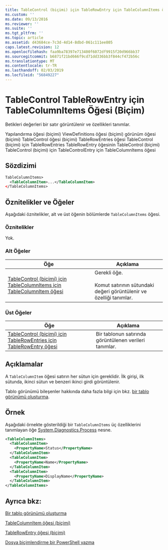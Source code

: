 ```yaml
---
title: TableControl (biçimi) için TableRowEntry için TableColumnItems öğesi | Microsoft Docs
ms.custom: ''
ms.date: 09/13/2016
ms.reviewer: ''
ms.suite: ''
ms.tgt_pltfrm: ''
ms.topic: article
ms.assetid: d43684ce-7c3d-4d14-8dbd-061c111ee805
caps.latest.revision: 12
ms.openlocfilehash: faa9ba78397e713400f6072df9915f20d966bb37
ms.sourcegitcommit: b6871f21bd666f9cd71dd336bb3f844cf472b56c
ms.translationtype: MT
ms.contentlocale: tr-TR
ms.lasthandoff: 02/03/2019
ms.locfileid: "56849227"
---
```

# <a name="tablecolumnitems-element-for-tablerowentry-for-tablecontrol-format"></a>TableControl TableRowEntry için TableColumnItems Öğesi (Biçim)

Betikleri değerleri bir satır görüntülenir ve özellikleri tanımlar.

Yapılandırma öğesi (biçimi) ViewDefinitions öğesi (biçimi) görünüm öğesi (biçimi) TableControl öğesi (biçimi) TableRowEntries öğesi TableControl (biçimi) için TableRowEntries TableRowEntry öğesinin TableControl (biçimi) TableControl (biçimi) için TableControlEntry için TableColumnItems öğesi

## <a name="syntax"></a>Sözdizimi

```xml
TableColumnItems>
  <TableColumnItem>...</TableColumnItem>
</TableColumnItems>
```

## <a name="attributes-and-elements"></a>Öznitelikler ve Öğeler

Aşağıdaki öznitelikler, alt ve üst öğenin bölümlerde `TableColumnItems` öğesi.

### <a name="attributes"></a>Öznitelikler

Yok.

### <a name="child-elements"></a>Alt Öğeler

|Öğe|Açıklama|
|-------------|-----------------|
|[TableControl (biçimi) için TableColumnItems için TableColumnItem öğesi](./tablecolumnitem-element-for-tablecolumnitems-for-tablecontrol-format.md)|Gerekli öğe.<br /><br /> Komut satırının sütundaki değeri görüntülenir ve özelliği tanımlar.|

### <a name="parent-elements"></a>Üst Öğeler

|Öğe|Açıklama|
|-------------|-----------------|
|[TableControl (biçimi) için TableRowEntries için TableRowEntry öğesi](./tablerowentry-element-for-tablerowentroes-for-tablecontrol-format.md)|Bir tablonun satırında görüntülenen verileri tanımlar.|

## <a name="remarks"></a>Açıklamalar

A `TableColumnItem` öğesi satırın her sütun için gereklidir. İlk girişi, ilk sütunda, ikinci sütun ve benzeri ikinci girdi görüntülenir.

Tablo görünümü bileşenler hakkında daha fazla bilgi için bkz. [bir tablo görünümü oluşturma](./creating-a-table-view.md).

## <a name="example"></a>Örnek

Aşağıdaki örnekte gösterildiği bir `TableColumnItems` üç özelliklerini tanımlayan öğe [System.Diagnostics.Process](/dotnet/api/System.Diagnostics.Process) nesne.

```xml
<TableColumnItems>
  <TableColumnItem>
    <PropertyName>Status</PropertyName>
  </TableColumnItem>
  <TableColumnItem>
    <PropertyName>Name</PropertyName>
  </TableColumnItem>
  <TableColumnItem>
    <PropertyName>DisplayName</PropertyName>
  </TableColumnItem>
</TableColumnItems>

```

## <a name="see-also"></a>Ayrıca bkz:

[Bir tablo görünümü oluşturma](./creating-a-table-view.md)

[TableColumnItem öğesi (biçimi)](./tablecolumnitem-element-for-tablecolumnitems-for-tablecontrol-format.md)

[TableRowEntry öğesi (biçimi)](./tablerowentry-element-for-tablerowentroes-for-tablecontrol-format.md)

[Dosya biçimlendirme bir PowerShell yazma](./writing-a-powershell-formatting-file.md)
